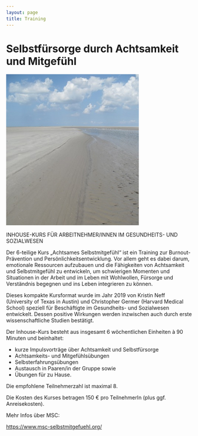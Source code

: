 ```yaml
---
layout: page
title: Training
---
```


# Selbstfürsorge durch Achtsamkeit und Mitgefühl


![Bild zu Training](/images/training.jpg)




INHOUSE-KURS FÜR ARBEITNEHMER/INNEN IM GESUNDHEITS- UND SOZIALWESEN

Der 6-teilige Kurs „Achtsames Selbstmitgefühl“ ist ein Training zur Burnout-Prävention und Persönlichkeitsentwicklung. Vor allem geht es dabei darum, emotionale Ressourcen aufzubauen und die Fähigkeiten von Achtsamkeit und Selbstmitgefühl zu entwickeln, um schwierigen Momenten und Situationen in der Arbeit und im Leben mit Wohlwollen, Fürsorge und Verständnis begegnen und ins Leben integrieren zu können.

Dieses kompakte Kursformat wurde im Jahr 2019 von Kristin Neff (University of Texas in Austin) und Christopher Germer (Harvard Medical School) speziell für Beschäftigte im Gesundheits- und Sozialwesen entwickelt. Dessen positive Wirkungen werden inzwischen auch durch erste wissenschaftliche Studien bestätigt.

Der Inhouse-Kurs besteht aus insgesamt 6 wöchentlichen Einheiten à 90 Minuten und beinhaltet:

-	kurze Impulsvorträge über Achtsamkeit und Selbstfürsorge
-	Achtsamkeits- und Mitgefühlsübungen
-	Selbsterfahrungsübungen
-	Austausch in Paaren/in der Gruppe sowie
- Übungen für zu Hause.

Die empfohlene Teilnehmerzahl ist maximal 8.

Die Kosten des Kurses betragen 150 € pro TeilnehmerIn (plus ggf. Anreisekosten).


Mehr Infos über MSC: 

https://www.msc-selbstmitgefuehl.org/




